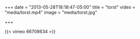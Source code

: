 +++
date = "2013-05-28T18:18:47-05:00"
title = "torst"
video = "media/torst.mp4"
image = "media/torst.jpg"

+++

{{< vimeo 66708634 >}}
